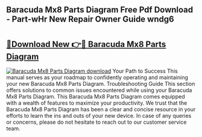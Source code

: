 ## Baracuda Mx8 Parts Diagram Free Pdf Download - Part-wHr New Repair Owner Guide wndg6

# <h2><a href="http://dfl7g7.blite.top/?on=Baracuda+Mx8+Parts+Diagram">🔗Download New 👉🔴 Baracuda Mx8 Parts Diagram</a></h2>

[![Baracuda Mx8 Parts Diagram download](https://i.imgur.com/lujVjoI.png)](http://dfl7g7.blite.top/?on=Baracuda+Mx8+Parts+Diagram)
Your Path to Success This manual serves as your roadmap to confidently operating and maintaining your new Baracuda Mx8 Parts Diagram. Troubleshooting Guide This section offers solutions to common issues encountered while using your Baracuda Mx8 Parts Diagram. This Baracuda Mx8 Parts Diagram comes equipped with a wealth of features to maximize your productivity. We trust that the Baracuda Mx8 Parts Diagram has been a clear and concise resource in your efforts to learn the ins and outs of your new device. In case of any queries or concerns, please do not hesitate to reach out to our customer service team.
